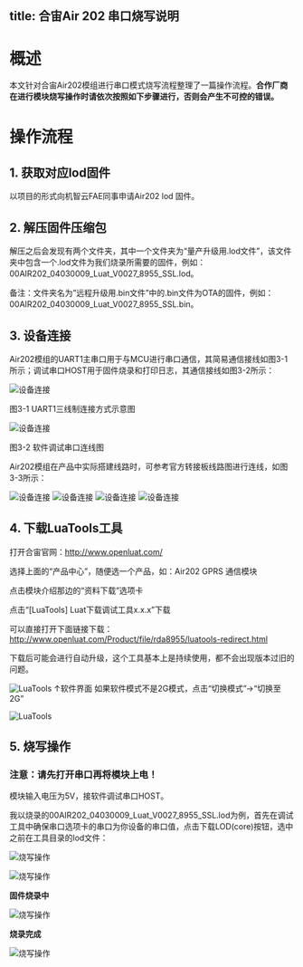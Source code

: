 title: 合宙Air 202 串口烧写说明
---
# 概述

本文针对合宙Air202模组进行串口模式烧写流程整理了一篇操作流程。**合作厂商在进行模块烧写操作时请依次按照如下步骤进行，否则会产生不可控的错误。**

# 操作流程

## 1. 获取对应lod固件

以项目的形式向机智云FAE同事申请Air202 lod 固件。

## 2. 解压固件压缩包

解压之后会发现有两个文件夹，其中一个文件夹为“量产升级用.lod文件”，该文件夹中包含一个.lod文件为我们烧录所需要的固件，例如：00AIR202_04030009_Luat_V0027_8955_SSL.lod。

备注：文件夹名为”远程升级用.bin文件”中的.bin文件为OTA的固件，例如：00AIR202_04030009_Luat_V0027_8955_SSL.bin。

## 3. 设备连接

Air202模组的UART1主串口用于与MCU进行串口通信，其简易通信接线如图3-1所示；调试串口HOST用于固件烧录和打印日志，其通信接线如图3-2所示：

![设备连接](/assets/zh-cn/deviceDev/debug/Air202/air202programming_1.png)

图3-1  UART1三线制连接方式示意图

![设备连接](/assets/zh-cn/deviceDev/debug/Air202/air202programming_2.png)

图3-2  软件调试串口连线图

Air202模组在产品中实际搭建线路时，可参考官方转接板线路图进行连线，如图3-3所示：

![设备连接](/assets/zh-cn/deviceDev/debug/Air202/air202programming_3.png)
![设备连接](/assets/zh-cn/deviceDev/debug/Air202/air202programming_4.png)
![设备连接](/assets/zh-cn/deviceDev/debug/Air202/air202programming_5.png)
![设备连接](/assets/zh-cn/deviceDev/debug/Air202/air202programming_6.png)


## 4. 下载LuaTools工具

打开合宙官网：http://www.openluat.com/

选择上面的“产品中心”，随便选一个产品，如：Air202 GPRS 通信模块

点击模块介绍那边的“资料下载”选项卡

点击“[LuaTools] Luat下载调试工具x.x.x”下载

可以直接打开下面链接下载：
http://www.openluat.com/Product/file/rda8955/luatools-redirect.html

下载后可能会进行自动升级，这个工具基本上是持续使用，都不会出现版本过旧的问题。

![LuaTools](/assets/zh-cn/deviceDev/debug/Air202/air202programming_7.png)
↑软件界面
如果软件模式不是2G模式，点击“切换模式”→“切换至2G”

![LuaTools](/assets/zh-cn/deviceDev/debug/Air202/air202programming_8.png)


## 5. 烧写操作

### 注意：请先打开串口再将模块上电！ 
模块输入电压为5V，接软件调试串口HOST。

我以烧录的00AIR202_04030009_Luat_V0027_8955_SSL.lod为例，首先在调试工具中确保串口选项卡的串口为你设备的串口值，点击下载LOD(core)按钮，选中之前在工具目录的lod文件：

![烧写操作](/assets/zh-cn/deviceDev/debug/Air202/air202programming_9.png)

![烧写操作](/assets/zh-cn/deviceDev/debug/Air202/air202programming_10.png)


**固件烧录中**

![烧写操作](/assets/zh-cn/deviceDev/debug/Air202/air202programming_11.png)


**烧录完成**

![烧写操作](/assets/zh-cn/deviceDev/debug/Air202/air202programming_12.png)
